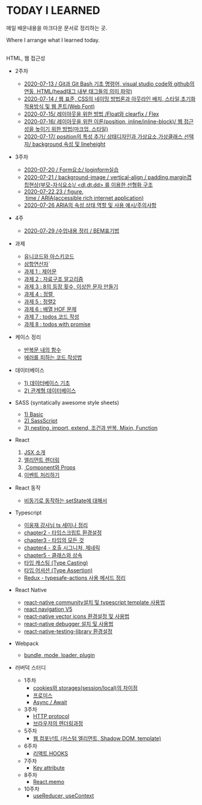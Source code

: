#  TODAY I LEARNED

매일 배운내용을 마크다운 문서로 정리하는 곳.

Where I arrange what I learned today.



## 

HTML, 웹 접근성

* 2주차
  * <a href="./2ndweek/2020-07-13.md">2020-07-13 / Git과 Git Bash 기초 명령어,  visual studio code와 github의 연동,  HTML(head태그 내부 태그들의 의미 파악)</a>
  * <a href="./2ndweek/2020-07-14.md">2020-07-14 / 웹 표준, CSS의 네이밍 방법론과 아웃라인 배치, 스타일,초기화 적용방식 및 웹 폰트(Web Font)</a>
  * <a href="./2ndweek/2020-07-15.md">2020-07-15/ 레이아웃을 위한 방법 /Float와 clearfix / Flex</a>
  * <a href="./2ndweek/2020-07-16.md">2020-07-16/ 레이아웃을 위한 이론(position, inline/inline-block)/ 웹 접근성을 높이기 위한 방법(마크업, 스타일)</a>
  * <a href="./2ndweek/2020-07-17.md">2020-07-17/ position의 특성 추가/ 상태디자인과 가상요소,가상클래스 선택자/ background 속성 및 lineheight</a>
* 3주차
  * <a href="./2ndweek/2020-07-20.md">2020-07-20 / Form요소/ loginform실습</a>
  * <a href="./2ndweek/2020-07-21.md">2020-07-21 / background-image / vertical-align / padding,margin겹칩현상(부모-자식요소)/ <dl,dt,dd> 를 이용한 선형화 구조</a>
  * <a href="./2ndweek/2020-07-2223.md">2020-07-22,23 / figure,  time / ARIA(accessible rich internet application)</a>
  * <a href="./2ndweek/20200726ARIA.md">2020-07-26 ARIA의 속성,상태,역할 및 사용 예시/주의사항</a>
* 4주
  
  * <a href="./2ndweek/2020-07-29.md">2020-07-29 /수업내용 정리 / BEM표기법</a>
* 과제
  * <a href="./TIL/asciiandunicode.md">유니코드와 아스키코드</a>
  * <a href="./TIL/hw1.md">삼항연산자</a>`
  * <a href="./TIL/hw-control.md">과제 1 : 제어문</a>
  * <a href="./TIL/hw2.md">과제 2 : 자료구조 알고리즘</a>
  * <a href="./TIL/hw3.md">과제 3 : 8의 등장 횟수, 이상한 문자 만들기 </a>
  * <a href="./TIL/hw4.md">과제 4 : 정렬 </a>
  * <a href="./TIL/sorting2.md">과제 5 : 정렬2</a>
  * <a href="./TIL/HOF.md">과제 6 : 배열 HOF 문제</a>
  * <a href="./TIL/todosHw.md">과제 7 : todos 코드 작성</a>
  * <a href="./TIL/todowithPromise.md">과제 8 : todos with promise</a>
* 케이스 정리
  * <a href="./TIL/classwithloop.md">반복문 내의 함수</a>
  * <a href="./TIL/badpattern.md">에러를 피하는 코드 작성법</a>
* 데이터베이스
  * <a href="./TIL/database1.md">1) 데이터베이스 기초</a>
  * <a href="./TIL/database2.md">2) 관계형 데이터베이스</a>
* SASS (syntatically awesome style sheets)
  * <a href="./TIL/sass1.md">1) Basic</a>
  * <a href="./TIL/sass2.md">2) SassScript</a>
  * <a href="./TIL/sass3.md">3) nesting, import, extend, 조건과 반복, Mixin, Function</a>
* React
  1. <a href="./TIL/React1.md"> JSX 소개 </a>
  2. <a href="./TIL/React2.md"> 엘리먼트 렌더링</a>
  3. <a href="./TIL/React3.md"> Component와 Props</a>
  4. <a href="./TIL/React4.md"> 이벤트 처리하기</a>
* React 동작
  * <a href="./TIL/stateandSetState.md">비동기로 동작하는 setState에 대해서</a>
* Typescript
  * <a href="./TIL/ts-content.md">이웅재 강사님 ts 세미나 정리</a>
  * <a href="./TIL/ts-2.md">chapter2 - 타입스크립트 환경설정</a>
  * <a href="./TIL/ts-3.md">chapter3 - 타입의 모든 것</a>
  * <a href="./TIL/ts-4.md">chapter4 - 호출 시그니처, 제네릭</a>
  * <a href="./TIL/ts-5.md">chapter5 - 클래스와 상속</a>
  * <a href="./TIL/TypeCasting.md">타입 캐스팅 (Type Casting)</a>
  * <a href="./TIL/TypeAssertion.md">타입 어셔션 (Type Assertion)</a>
  * <a href="./TIL/typesafe-actions.md">Redux - typesafe-actions 사용 메서드 정리</a>
* React Native
  * <a href="./TIL/React-native with typescript.md">react-native community설치 및 typescript template 사용법</a>
  * <a href="./TIL/React-navigation-type-checking.md">react navigation V5</a>
  * <a href="./TIL/React-native-vector-icons.md">react-native vector icons 환경설정 및 사용법</a>
  * <a href="./TIL/rn-debugger.md">react-native debugger 설치 및 사용법</a>
  * <a href="./TIL/rntl.md">react-native-testing-library 환경설정</a>
* Webpack
  * <a href="./TIL/webpack.md">bundle, mode, loader, plugin</a>
* 러버덕 스터디

  * 1주차
    * <a href="./TIL/HTTPcookieandStorage.md">cookies와 storages(session/local)의 차이점</a>
  	* <a href="./TIL/Promise.md">프로미스</a>
    * <a href="./TIL/AsyncAwait.md">Async / Await</a>
  * 3주차
    * <a href="./TIL/web-protocol.md">HTTP protocol</a>
    * <a href="./TIL/browserrenderingProcess.md">브라우저의 렌더링과정</a>
  * 5주차
    * <a href="./TIL/Web Component.md">웹 컴포넌트 (커스텀 엘리먼트, Shadow DOM, template)</a>
  * 6주차
    * <a href="./TIL/react-hooks.md">리액트 HOOKS</a>
  * 7주차
    * <a href="./TIL/List & Key.md">Key attribute</a>
  * 8주차
    * <a href="./TIL/Reactmemo.md">React.memo</a>
  * 10주차
    * <a href="./TIL/FunctionContextComponentClassContextComponent.md">useReducer, useContext</a>